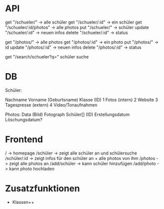 # API

get "/schueler/" -> alle schüler
get "/schueler/:id" -> ein schüler
get "/schueler/:id/photos" -> alle photos
put "/schueler/" -> schüler
update "/schueler/:id" -> neuen infos
delete "/schueler/:id" -> status

get "/photos/" -> alle photos
get "/photos/:id" -> ein photo
put "/photos/" -> id
update "/photos/:id" -> neuen infos
delete "/photos/:id" -> status

get "/search/schueler?q=" schüler suche

# DB

Schüler:

Nachname
Vorname
(Geburtsname)
Klasse (ID)
1 Fotos (intern)
2 Website
3 Tagespresse (extern)
4 Video/Tonaufnahmen

Photos:
Data (Bild)
Fotograph
Schüler[] (ID)
Erstellungsdatum
Löschungsdatum?

# Frontend

/ -> homepage
/schüler -> zeigt alle schüler an und schülersuche
/schüler/:id -> zeigt infos für den schüler an + alle photos von ihm
/photos -> zeigt alle photos an
/add/schüler -> kann schüler hinzufügen
/add/photo -> kann photo hochladen

# Zusatzfunktionen

-   Klassen++
